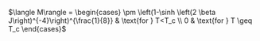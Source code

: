 $\langle M\rangle = \begin{cases} \pm \left(1-\sinh \left(2 \beta J\right)^{-4}\right)^{\frac{1}{8}} & \text{for } T<T_c \\ 0 & \text{for } T \geq T_c \end{cases}$
